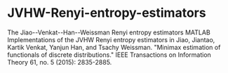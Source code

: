 # JVHW-Renyi-entropy-estimators
The Jiao--Venkat--Han--Weissman Renyi entropy estimators
MATLAB Implementations of the JVHW Renyi entropy estimators in Jiao, Jiantao, Kartik Venkat, Yanjun Han, and Tsachy Weissman. "Minimax estimation of functionals of discrete distributions." IEEE Transactions on Information Theory 61, no. 5 (2015): 2835-2885.
